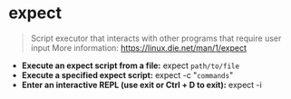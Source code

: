 # expect
> Script executor that interacts with other programs that require user input
> More information: <https://linux.die.net/man/1/expect>
- **Execute an expect script from a file:**
expect `path/to/file`
- **Execute a specified expect script:**
expect -c "`commands`"
- **Enter an interactive REPL (use exit or Ctrl + D to exit):**
expect -i
